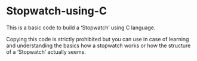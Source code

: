 # Stopwatch-using-C
This is a basic code to build a ‘Stopwatch’ using C language.

Copying this code is strictly prohibited but you can use in case of learning and understanding the basics how a stopwatch works or how the structure of a ‘Stopwatch’ actually seems. 

